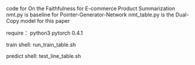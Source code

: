 code for On the Faithfulness for E-commerce Product Summarization
nmt.py is baseline for Pointer-Generator-Network
nmt_table.py is the Dual-Copy model for this paper

require：
python3
pytorch 0.4.1


train shell:
run_train_table.sh 

predict shell:
test_line_table.sh
